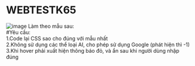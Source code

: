 # WEBTESTK65
![image](https://github.com/user-attachments/assets/9bb0f6bd-de52-4cba-b817-48cf0bea0e50)
Làm theo mẫu sau: <br />
#Yêu cầu: <br />
1.Code lại CSS sao cho đúng với mẫu nhất <br />
2.Không sử dụng các thể loại AI, cho phép sử dụng Google (phát hiện thì -1) <br />
3.Khi hover phải xuất hiện thông báo đỏ, và ẩn sau khi người dùng nhập đúng <br />
